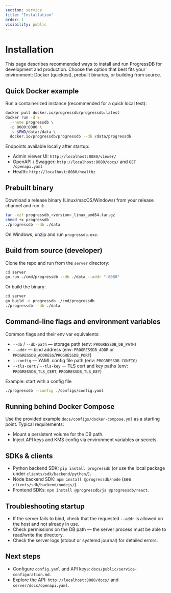 ```yaml
---
section: service
title: "Installation"
order: 1
visibility: public
---
```


# Installation

This page describes recommended ways to install and run ProgressDB for
development and production. Choose the option that best fits your
environment: Docker (quickest), prebuilt binaries, or building from source.

## Quick Docker example

Run a containerized instance (recommended for a quick local test):

```sh
docker pull docker.io/progressdb/progressdb:latest
docker run -d \
  --name progressdb \
  -p 8080:8080 \
  -v $PWD/data:/data \
  docker.io/progressdb/progressdb --db /data/progressdb
```

Endpoints available locally after startup:

- Admin viewer UI: `http://localhost:8080/viewer/`
- OpenAPI / Swagger: `http://localhost:8080/docs/` and `GET /openapi.yaml`
- Health: `http://localhost:8080/healthz`

## Prebuilt binary

Download a release binary (Linux/macOS/Windows) from your release channel
and run it:

```sh
tar -xzf progressdb_<version>_linux_amd64.tar.gz
chmod +x progressdb
./progressdb --db ./data
```

On Windows, unzip and run `progressdb.exe`.

## Build from source (developer)

Clone the repo and run from the `server` directory:

```sh
cd server
go run ./cmd/progressdb --db ./data --addr ":8080"
```

Or build the binary:

```sh
cd server
go build -o progressdb ./cmd/progressdb
./progressdb --db ./data
```

## Command-line flags and environment variables

Common flags and their env var equivalents:

- `--db` / `--db-path` — storage path (env: `PROGRESSDB_DB_PATH`)
- `--addr` — bind address (env: `PROGRESSDB_ADDR` or `PROGRESSDB_ADDRESS`/`PROGRESSDB_PORT`)
- `--config` — YAML config file path (env: `PROGRESSDB_CONFIG`)
- `--tls-cert` / `--tls-key` — TLS cert and key paths (env: `PROGRESSDB_TLS_CERT`, `PROGRESSDB_TLS_KEY`)

Example: start with a config file

```sh
./progressdb --config ./configs/config.yaml
```

## Running behind Docker Compose

Use the provided example `docs/configs/docker-compose.yml` as a starting
point. Typical requirements:

- Mount a persistent volume for the DB path.
- Inject API keys and KMS config via environment variables or secrets.

## SDKs & clients

- Python backend SDK: `pip install progressdb` (or use the local package under `clients/sdk/backend/python/`).
- Node backend SDK: `npm install @progressdb/node` (see `clients/sdk/backend/nodejs/`).
- Frontend SDKs: `npm install @progressdb/js @progressdb/react`.

## Troubleshooting startup

- If the server fails to bind, check that the requested `--addr` is allowed on the host and not already in use.
- Check permissions on the DB path — the server process must be able to read/write the directory.
- Check the server logs (stdout or systemd journal) for detailed errors.

## Next steps

- Configure `config.yaml` and API keys: `docs/public/service-configuration.md`.
- Explore the API: `http://localhost:8080/docs/` and `server/docs/openapi.yaml`.

